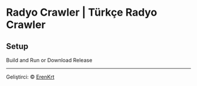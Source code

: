 # Radyo Crawler | Türkçe Radyo Crawler

## Setup
Build and Run or Download Release 

---

Geliştirci: &copy; [ErenKrt](https://www.instagram.com/ep.eren/)
